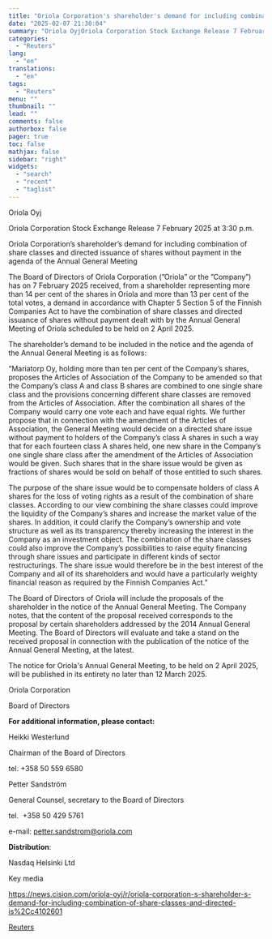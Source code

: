 ```yaml
---
title: "Oriola Corporation's shareholder's demand for including combination of share classes and directed issuance of shares without payment in the agenda of the Annual General Meeting"
date: "2025-02-07 21:30:04"
summary: "Oriola OyjOriola Corporation Stock Exchange Release 7 February 2025 at 3:30 p.m.Oriola Corporation’s shareholder’s demand for including combination of share classes and directed issuance of shares without payment in the agenda of the Annual General MeetingThe Board of Directors of Oriola Corporation (”Oriola” or the ”Company”) has on 7 February..."
categories:
  - "Reuters"
lang:
  - "en"
translations:
  - "en"
tags:
  - "Reuters"
menu: ""
thumbnail: ""
lead: ""
comments: false
authorbox: false
pager: true
toc: false
mathjax: false
sidebar: "right"
widgets:
  - "search"
  - "recent"
  - "taglist"
---
```


Oriola Oyj

Oriola Corporation Stock Exchange Release 7 February 2025 at 3:30 p.m.

Oriola Corporation’s shareholder’s demand for including combination of share classes and directed issuance of shares without payment in the agenda of the Annual General Meeting

The Board of Directors of Oriola Corporation (”Oriola” or the ”Company”) has on 7 February 2025 received, from a shareholder representing more than 14 per cent of the shares in Oriola and more than 13 per cent of the total votes, a demand in accordance with Chapter 5 Section 5 of the Finnish Companies Act to have the combination of share classes and directed issuance of shares without payment dealt with by the Annual General Meeting of Oriola scheduled to be held on 2 April 2025.

The shareholder’s demand to be included in the notice and the agenda of the Annual General Meeting is as follows:

“Mariatorp Oy, holding more than ten per cent of the Company’s shares, proposes the Articles of Association of the Company to be amended so that the Company’s class A and class B shares are combined to one single share class and the provisions concerning different share classes are removed from the Articles of Association. After the combination all shares of the Company would carry one vote each and have equal rights. We further propose that in connection with the amendment of the Articles of Association, the General Meeting would decide on a directed share issue without payment to holders of the Company’s class A shares in such a way that for each fourteen class A shares held, one new share in the Company’s one single share class after the amendment of the Articles of Association would be given. Such shares that in the share issue would be given as fractions of shares would be sold on behalf of those entitled to such shares.

The purpose of the share issue would be to compensate holders of class A shares for the loss of voting rights as a result of the combination of share classes. According to our view combining the share classes could improve the liquidity of the Company’s shares and increase the market value of the shares. In addition, it could clarify the Company’s ownership and vote structure as well as its transparency thereby increasing the interest in the Company as an investment object. The combination of the share classes could also improve the Company’s possibilities to raise equity financing through share issues and participate in different kinds of sector restructurings. The share issue would therefore be in the best interest of the Company and all of its shareholders and would have a particularly weighty financial reason as required by the Finnish Companies Act.”

The Board of Directors of Oriola will include the proposals of the shareholder in the notice of the Annual General Meeting. The Company notes, that the content of the proposal received corresponds to the proposal by certain shareholders addressed by the 2014 Annual General Meeting. The Board of Directors will evaluate and take a stand on the received proposal in connection with the publication of the notice of the Annual General Meeting, at the latest.

The notice for Oriola's Annual General Meeting, to be held on 2 April 2025, will be published in its entirety no later than 12 March 2025.

Oriola Corporation

Board of Directors

**For additional information, please contact:**

Heikki Westerlund

Chairman of the Board of Directors

tel. +358 50 559 6580

Petter Sandström

General Counsel, secretary to the Board of Directors

tel.  +358 50 429 5761

e-mail: petter.sandstrom@oriola.com

**Distribution**:

Nasdaq Helsinki Ltd

Key media

https://news.cision.com/oriola-oyj/r/oriola-corporation-s-shareholder-s-demand-for-including-combination-of-share-classes-and-directed-is%2Cc4102601

[Reuters](https://www.tradingview.com/news/reuters.com,2025-02-07:newsml_Wkr2DlMxH:0-oriola-corporation-s-shareholder-s-demand-for-including-combination-of-share-classes-and-directed-issuance-of-shares-without-payment-in-the-agenda-of-the-annual-general-meeting/)
